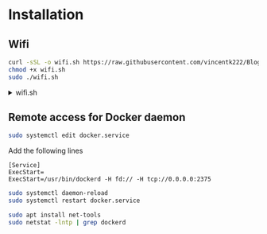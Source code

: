 # Installation
## Wifi

```sh
curl -sSL -o wifi.sh https://raw.githubusercontent.com/vincentk222/Blog/main/script/wifi.sh
chmod +x wifi.sh
sudo ./wifi.sh
```

<details wifi.sh>
<summary>wifi.sh</summary>

Pour voir le contenu du script, cliquez [ici](https://raw.githubusercontent.com/vincentk222/Blog/main/script/wifi.sh).

{% include_relative script/wifi.sh %}
</details>

## Remote access for Docker daemon

 
```sh
sudo systemctl edit docker.service
```

Add  the following lines

    [Service]
    ExecStart=
    ExecStart=/usr/bin/dockerd -H fd:// -H tcp://0.0.0.0:2375

```sh
sudo systemctl daemon-reload
sudo systemctl restart docker.service
```

```sh
sudo apt install net-tools
sudo netstat -lntp | grep dockerd
```








